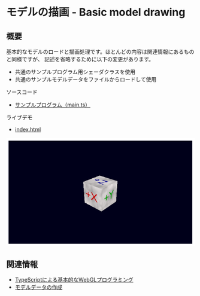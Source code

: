 # モデルの描画 - Basic model drawing

## 概要

基本的なモデルのロードと描画処理です。ほとんどの内容は関連情報にあるものと同様ですが、
記述を省略するために以下の変更があります。

- 共通のサンプルプログラム用シェーダクラスを使用
- 共通のサンプルモデルデータをファイルからロードして使用

ソースコード

- [サンプルプログラム（main.ts）](./main.ts)  


ライブデモ
- [index.html](https://warotarock.github.io/ptw_tips/basic_model_drawing/)  

![](./basic_model_drawing_fig001.png)

## 関連情報

- [TypeScriptによる基本的なWebGLプログラミング](./basic_webgl_ts/)
- [モデルデータの作成](./basic_model_converting/)
